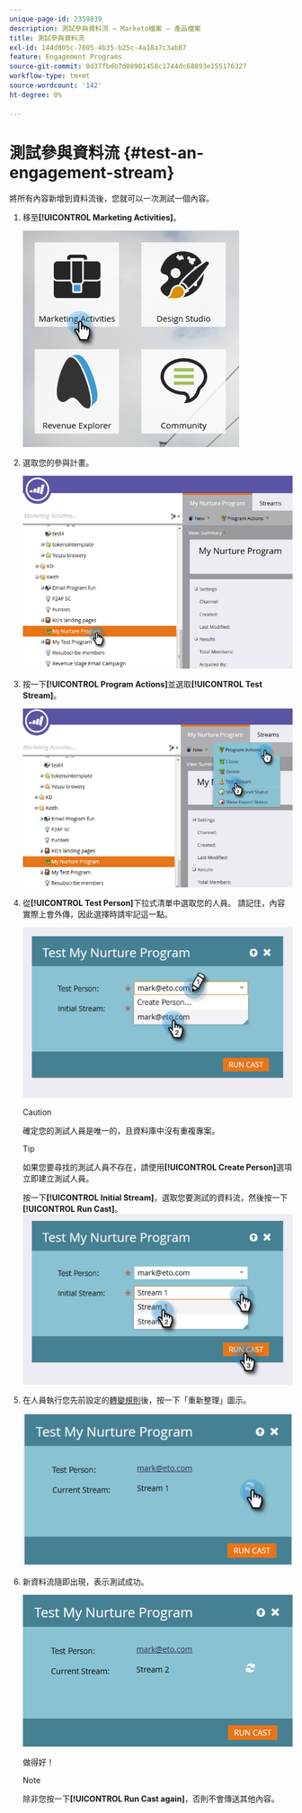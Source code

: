 ```yaml
---
unique-page-id: 2359839
description: 測試參與資料流 — Marketo檔案 — 產品檔案
title: 測試參與資料流
exl-id: 144d805c-7805-4b35-b25c-4a18a7c3ab87
feature: Engagement Programs
source-git-commit: 0d37fbdb7d08901458c1744dc68893e155176327
workflow-type: tm+mt
source-wordcount: '142'
ht-degree: 0%

---
```


# 測試參與資料流 {#test-an-engagement-stream}

將所有內容新增到資料流後，您就可以一次測試一個內容。

1. 移至&#x200B;**[!UICONTROL Marketing Activities]**。

   ![](assets/one.png)

1. 選取您的參與計畫。

   ![](assets/two.png)

1. 按一下&#x200B;**[!UICONTROL Program Actions]**&#x200B;並選取&#x200B;**[!UICONTROL Test Stream]**。

   ![](assets/three.png)

1. 從&#x200B;**[!UICONTROL Test Person]**&#x200B;下拉式清單中選取您的人員。 請記住，內容實際上會外傳，因此選擇時請牢記這一點。

   ![](assets/four-rubix.png)

   >[!CAUTION]
   >
   >確定您的測試人員是唯一的，且資料庫中沒有重複專案。

   >[!TIP]
   >
   >如果您要尋找的測試人員不存在，請使用&#x200B;**[!UICONTROL Create Person]**&#x200B;選項立即建立測試人員。

   按一下&#x200B;**[!UICONTROL Initial Stream]**，選取您要測試的資料流，然後按一下&#x200B;**[!UICONTROL Run Cast]**。
   ![](assets/five-rubiks.png)

1. 在人員執行您先前設定的[轉變規則](/help/marketo/product-docs/email-marketing/drip-nurturing/engagement-program-streams/transition-people-between-engagement-streams.md)後，按一下「重新整理」圖示。

   ![](assets/six-rubiks.png)

1. 新資料流隨即出現，表示測試成功。

   ![](assets/seven-rubiks.png)

   做得好！

   >[!NOTE]
   >
   >除非您按一下&#x200B;**[!UICONTROL Run Cast again]**，否則不會傳送其他內容。
